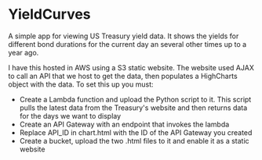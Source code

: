 # YieldCurves
A simple app for viewing US Treasury yield data.  It shows the yields for different bond durations for the current day an several other times up to a year ago.

I have this hosted in AWS using a S3 static website.  The website used AJAX to call an API that we host to get the data, then populates a HighCharts object with the data.  To set this up you must:
- Create a Lambda function and upload the Python script to it.  This script pulls the latest data from the Treasury's website and then returns data for the days we want to display
- Create an API Gateway with an endpoint that invokes the lambda
- Replace API_ID in chart.html with the ID of the API Gateway you created
- Create a bucket, upload the two .html files to it and enable it as a static website
